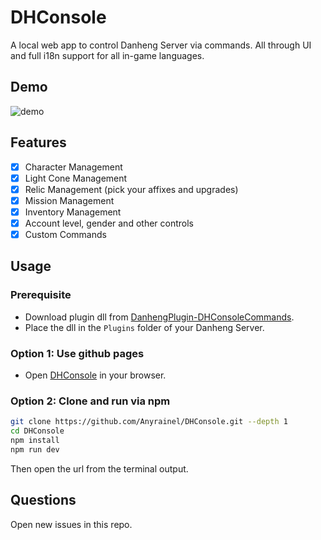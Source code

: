 # DHConsole

A local web app to control Danheng Server via commands. All through UI and full i18n support for all in-game languages.

## Demo

![demo](./demo.gif)

## Features

- [x] Character Management
- [x] Light Cone Management
- [x] Relic Management (pick your affixes and upgrades)
- [x] Mission Management
- [x] Inventory Management
- [x] Account level, gender and other controls
- [x] Custom Commands

## Usage

### Prerequisite

- Download plugin dll from [DanhengPlugin-DHConsoleCommands](https://github.com/Anyrainel/DanhengPlugin-DHConsoleCommands).
- Place the dll in the `Plugins` folder of your Danheng Server.

### Option 1: Use github pages

- Open [DHConsole](https://anyrainel.github.io/DHConsole/) in your browser.

### Option 2: Clone and run via npm

```bash
git clone https://github.com/Anyrainel/DHConsole.git --depth 1
cd DHConsole
npm install
npm run dev
```

Then open the url from the terminal output.

## Questions
Open new issues in this repo.